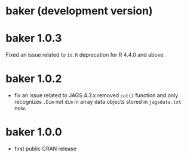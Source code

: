 # baker (development version)

# baker 1.0.3

Fixed an issue related to `is.R` deprecation for R 4.4.0 and above.

# baker 1.0.2

* fix an issue related to JAGS 4.3.x removed `cut()` function and only recognizes
`.Dim` not `dim` in array data objects stored in `jagsdata.txt` now. 

# baker 1.0.0

* first public CRAN release



